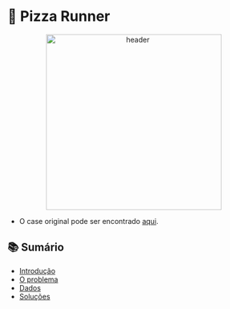 # 🍕  Pizza Runner
<p align="center">
<img src="https://8weeksqlchallenge.com/images/case-study-designs/2.png" alt="header" width="350" height="350">


- O case original pode ser encontrado [aqui](https://8weeksqlchallenge.com/case-study-2/).

## 📚 Sumário
- [Introdução](#introdução)
- [O problema](#o-problema)
- [Dados](#dados)
- [Soluções](#case-study-questions)